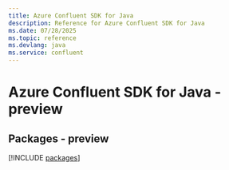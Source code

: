 ```yaml
---
title: Azure Confluent SDK for Java
description: Reference for Azure Confluent SDK for Java
ms.date: 07/28/2025
ms.topic: reference
ms.devlang: java
ms.service: confluent
---
```

# Azure Confluent SDK for Java - preview
## Packages - preview
[!INCLUDE [packages](confluent-index.md)]